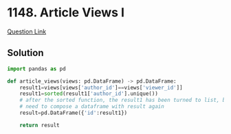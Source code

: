 # 1148. Article Views I
[Question Link](https://leetcode.com/problems/article-views-i/)
## Solution
```python
import pandas as pd

def article_views(views: pd.DataFrame) -> pd.DataFrame:
    result1=views[views['author_id']==views['viewer_id']]
    result1=sorted(result1['author_id'].unique())
    # after the sorted function, the result1 has been turned to list, but the dataframe.
    # need to compose a dataframe with result again
    result=pd.DataFrame({'id':result1})

    return result
```

